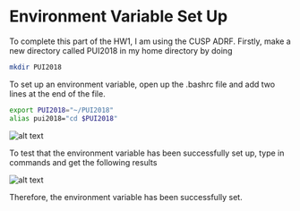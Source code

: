 
# Environment Variable Set Up

To complete this part of the HW1, I am using the CUSP ADRF.
Firstly, make a new directory called PUI2018 in my home directory by doing
```bash
mkdir PUI2018
```
To set up an environment variable, open up the .bashrc file and add two lines at the end of the file.
```bash
export PUI2018="~/PUI2018"
alias pui2018="cd $PUI2018"
```
![alt text](https://github.com/tianchengyg/PUI2018_ty1045/blob/master/HW1_ty1045/bash.png)

To test that the environment variable has been successfully set up, type in commands and get the following results

![alt text](https://github.com/tianchengyg/PUI2018_ty1045/blob/master/HW1_ty1045/commands.png)

Therefore, the environment variable has been successfully set.
